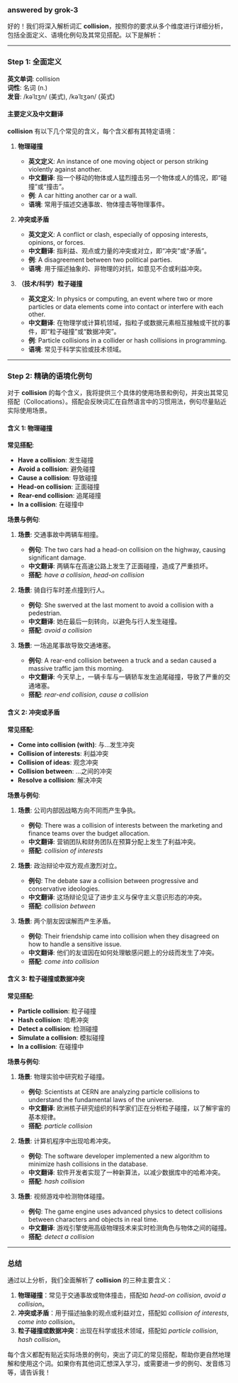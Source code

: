 ### answered by grok-3
好的！我们将深入解析词汇 **collision**，按照你的要求从多个维度进行详细分析，包括全面定义、语境化例句及其常见搭配。以下是解析：

---

### Step 1: 全面定义

**英文单词**: collision  
**词性**: 名词 (n.)  
**发音**: /kəˈlɪʒn/ (美式), /kəˈlɪʒən/ (英式)

#### 主要定义及中文翻译
**collision** 有以下几个常见的含义，每个含义都有其特定语境：

1. **物理碰撞**  
   - **英文定义**: An instance of one moving object or person striking violently against another.  
   - **中文翻译**: 指一个移动的物体或人猛烈撞击另一个物体或人的情况，即“碰撞”或“撞击”。  
   - **例**: A car hitting another car or a wall.  
   - **语境**: 常用于描述交通事故、物体撞击等物理事件。

2. **冲突或矛盾**  
   - **英文定义**: A conflict or clash, especially of opposing interests, opinions, or forces.  
   - **中文翻译**: 指利益、观点或力量的冲突或对立，即“冲突”或“矛盾”。  
   - **例**: A disagreement between two political parties.  
   - **语境**: 用于描述抽象的、非物理的对抗，如意见不合或利益冲突。

3. **（技术/科学）粒子碰撞**  
   - **英文定义**: In physics or computing, an event where two or more particles or data elements come into contact or interfere with each other.  
   - **中文翻译**: 在物理学或计算机领域，指粒子或数据元素相互接触或干扰的事件，即“粒子碰撞”或“数据冲突”。  
   - **例**: Particle collisions in a collider or hash collisions in programming.  
   - **语境**: 常见于科学实验或技术领域。

---

### Step 2: 精确的语境化例句

对于 **collision** 的每个含义，我将提供三个具体的使用场景和例句，并突出其常见搭配（Collocations）。搭配会反映词汇在自然语言中的习惯用法，例句尽量贴近实际使用场景。

#### 含义 1: 物理碰撞
**常见搭配**:
- **Have a collision**: 发生碰撞  
- **Avoid a collision**: 避免碰撞  
- **Cause a collision**: 导致碰撞  
- **Head-on collision**: 正面碰撞  
- **Rear-end collision**: 追尾碰撞  
- **In a collision**: 在碰撞中  

**场景与例句**:

1. **场景**: 交通事故中两辆车相撞。  
   - **例句**: The two cars had a head-on collision on the highway, causing significant damage.  
   - **中文翻译**: 两辆车在高速公路上发生了正面碰撞，造成了严重损坏。  
   - **搭配**: *have a collision*, *head-on collision*  

2. **场景**: 骑自行车时差点撞到行人。  
   - **例句**: She swerved at the last moment to avoid a collision with a pedestrian.  
   - **中文翻译**: 她在最后一刻转向，以避免与行人发生碰撞。  
   - **搭配**: *avoid a collision*  

3. **场景**: 一场追尾事故导致交通堵塞。  
   - **例句**: A rear-end collision between a truck and a sedan caused a massive traffic jam this morning.  
   - **中文翻译**: 今天早上，一辆卡车与一辆轿车发生追尾碰撞，导致了严重的交通堵塞。  
   - **搭配**: *rear-end collision*, *cause a collision*

#### 含义 2: 冲突或矛盾
**常见搭配**:
- **Come into collision (with)**: 与…发生冲突  
- **Collision of interests**: 利益冲突  
- **Collision of ideas**: 观念冲突  
- **Collision between**: …之间的冲突  
- **Resolve a collision**: 解决冲突  

**场景与例句**:

1. **场景**: 公司内部因战略方向不同而产生争执。  
   - **例句**: There was a collision of interests between the marketing and finance teams over the budget allocation.  
   - **中文翻译**: 营销团队和财务团队在预算分配上发生了利益冲突。  
   - **搭配**: *collision of interests*  

2. **场景**: 政治辩论中双方观点激烈对立。  
   - **例句**: The debate saw a collision between progressive and conservative ideologies.  
   - **中文翻译**: 这场辩论见证了进步主义与保守主义意识形态的冲突。  
   - **搭配**: *collision between*  

3. **场景**: 两个朋友因误解而产生矛盾。  
   - **例句**: Their friendship came into collision when they disagreed on how to handle a sensitive issue.  
   - **中文翻译**: 他们的友谊因在如何处理敏感问题上的分歧而发生了冲突。  
   - **搭配**: *come into collision*

#### 含义 3: 粒子碰撞或数据冲突
**常见搭配**:
- **Particle collision**: 粒子碰撞  
- **Hash collision**: 哈希冲突  
- **Detect a collision**: 检测碰撞  
- **Simulate a collision**: 模拟碰撞  
- **In a collision**: 在碰撞中  

**场景与例句**:

1. **场景**: 物理实验中研究粒子碰撞。  
   - **例句**: Scientists at CERN are analyzing particle collisions to understand the fundamental laws of the universe.  
   - **中文翻译**: 欧洲核子研究组织的科学家们正在分析粒子碰撞，以了解宇宙的基本规律。  
   - **搭配**: *particle collision*  

2. **场景**: 计算机程序中出现哈希冲突。  
   - **例句**: The software developer implemented a new algorithm to minimize hash collisions in the database.  
   - **中文翻译**: 软件开发者实现了一种新算法，以减少数据库中的哈希冲突。  
   - **搭配**: *hash collision*  

3. **场景**: 视频游戏中检测物体碰撞。  
   - **例句**: The game engine uses advanced physics to detect collisions between characters and objects in real time.  
   - **中文翻译**: 游戏引擎使用高级物理技术来实时检测角色与物体之间的碰撞。  
   - **搭配**: *detect a collision*

---

### 总结
通过以上分析，我们全面解析了 **collision** 的三种主要含义：  
1. **物理碰撞**：常见于交通事故或物体撞击，搭配如 *head-on collision*, *avoid a collision*。  
2. **冲突或矛盾**：用于描述抽象的观点或利益对立，搭配如 *collision of interests*, *come into collision*。  
3. **粒子碰撞或数据冲突**：出现在科学或技术领域，搭配如 *particle collision*, *hash collision*。  

每个含义都配有贴近实际场景的例句，突出了词汇的常见搭配，帮助你更自然地理解和使用这个词。如果你有其他词汇想深入学习，或需要进一步的例句、发音练习等，请告诉我！